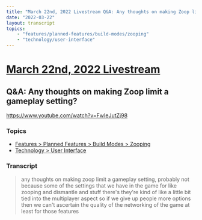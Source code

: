 ```yaml
---
title: "March 22nd, 2022 Livestream Q&A: Any thoughts on making Zoop limit a gameplay setting?"
date: "2022-03-22"
layout: transcript
topics:
    - "features/planned-features/build-modes/zooping"
    - "technology/user-interface"
---
```

# [March 22nd, 2022 Livestream](../2022-03-22.md)
## Q&A: Any thoughts on making Zoop limit a gameplay setting?
https://www.youtube.com/watch?v=FwIeJutZj98

### Topics
* [Features > Planned Features > Build Modes > Zooping](../topics/features/planned-features/build-modes/zooping.md)
* [Technology > User Interface](../topics/technology/user-interface.md)

### Transcript

> any thoughts on making zoop limit a gameplay setting, probably not because some of the settings that we have in the game for like zooping and dismantle and stuff there's they're kind of like a little bit tied into the multiplayer aspect so if we give up people more options then we can't ascertain the quality of the networking of the game at least for those features
